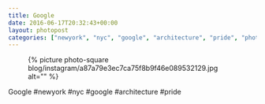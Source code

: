 ```yaml
---
title: Google
date: 2016-06-17T20:32:43+00:00
layout: photopost
categories: ["newyork", "nyc", "google", "architecture", "pride", "photos", "instagram"]
---
```


<figure class="photo photo--square">
  {% picture photo-square blog/instagram/a87a79e3ec7ca75f8b9f46e089532129.jpg alt="" %}
</figure>

Google
#newyork #nyc #google #architecture #pride
